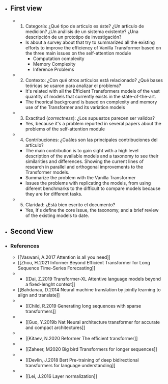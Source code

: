   * ## First view
    * 1. Categoría: ¿Qué tipo de articulo es éste? ¿Un articulo de medición? ¿Un análisis de un sistema existente? ¿Una descripción de un prototipo de investigación?
      * Is about a survey about that try to summarized all the existing efforts to improve the efficiency of Vanilla Transformer based on the three main issues on the self-attention module
        * Computation complexity
        * Memory Complexity
        * Inference Problems
    * 2. Contexto: ¿Con qué otros artículos está relacionado? ¿Qué bases teóricas se usaron para analizar el problema?
      * It's related with all the Efficient Transformers models of the vast quantity of models that currently exists in the state-of-the-art.
      * The theorical background is based on complexity and memory use of the Transformer and its variation models
    * 3. Exactitud (*correctness*): ¿Los supuestos parecen ser validos?
      * Yes, because it's a problem reported in several papers about the problems of the self-attention module
    * 4. Contribuciones: ¿Cuáles son las principales contribuciones del artículo?
      * The main contribution is to gain sight with a high level description of the available models and a taxonomy to see their similarities and differences. Showing the current lines of research in parallel and orthogonal improvements to the Transformer models.
      * Summarize the problem with the Vanilla Transformer
      * Issues the problems with replicating the models, from using diferent benchmarks to the difficult to compare models because they are for different tasks.
    * 5. Claridad: ¿Está bien escrito el documento?
      * Yes, it's define the core issue, the taxonomy, and a brief review of the existing models to date.
  * ## Second View

  * ### References
    * [[Vaswani, A.2017 Attention is all you need]]
    * [[Zhou, H.2021 Informer Beyond Efficient Transformer for Long Sequence Time-Series Forecasting]]
    * + [[Dai, Z.2019 Transformer-XL Attentive language models beyond a fixed-lenght context]]
    * [[Bahdanau, D.2014 Neural machine translation by jointly learning to align and translate]]
    * + [[Child, R.2019 Generating long sequences with sparse transformers]]
    * + [[Guo, Y.2019b Nat Neural architecture transformer for accurate and compact architectures]]
    * + [[Kitaev, N.2020 Reformer The efficient transformer]]
    * + [[Zaheer, M2020 Big bird Transformers for longer sequences]]
    * + [[Devlin, J.2018 Bert Pre-training of deep bidirectional transformers for language understanding]]
    * + [[Lei, J.2016 Layer normalization]]
